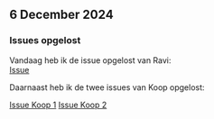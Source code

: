 ## 6 December 2024

### Issues opgelost

Vandaag heb ik de issue opgelost van Ravi:  
[Issue](https://github.com/users/DivaniNL/projects/1/views/1?filterQuery=label%3A%22Sprint+5%22+label%3AFeedback&pane=issue&itemId=90030512&issue=DivaniNL%7Cfix-the-flow-interactive-website%7C21)

Daarnaast heb ik de twee issues van Koop opgelost:  

[Issue Koop 1](https://github.com/users/DivaniNL/projects/1/views/1?filterQuery=label%3A%22Sprint+5%22+label%3AFeedback&pane=issue&itemId=90030513&issue=DivaniNL%7Cfix-the-flow-interactive-website%7C22)
[Issue Koop 2](https://github.com/users/DivaniNL/projects/1/views/1?filterQuery=label%3A%22Sprint+5%22+label%3AFeedback&pane=issue&itemId=90030514&issue=DivaniNL%7Cfix-the-flow-interactive-website%7C23)